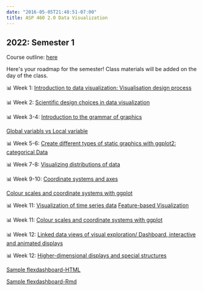 ```yaml
---
date: "2016-05-05T21:48:51-07:00"
title: ASP 460 2.0 Data Visualization 
---
```


## 2022: Semester 1

Course outline: [here](/CO/ASP_460_20_DataVisualisation.pdf)

Here's your roadmap for the semester! Class materials will be added on the day of the class.



 📊 Week 1: [Introduction to data visualization: Visualisation design process](/slides/lesson1viz.html) 


📊 Week 2: [Scientific design choices in data visualization](/slides/lesson4viz2021.html)


📊 Week 3-4: [Introduction to the grammar of graphics](/slides/lesson3viz2021.html)

[Global variabls vs Local variable](/geom.html)


📊 Week 5-6:  [Create different types of static graphics with ggplot2: categorical Data](/slides/Data_visualization_2022.html)


📊 Week 7-8: [Visualizing distributions of data](/slides/dis22.html)

📊 Week 9-10: [Coordinate systems and axes](/slides/lesson5viz2021.html)

[Colour scales and coordinate systems with ggplot](/slides/lesson6viz2021.html)


📊 Week 11: [Visualization of time series data](/slides/tsviz2021.html) [Feature-based Visualization](https://thiyangt.github.io/RLadiesMLTS/index.html#1)

📊 Week 11: [Colour scales and coordinate systems with ggplot](/slides/lesson6viz2021.html)

📊 Week 12:  [Linked data views of visual exploration/ Dashboard, interactive and animated displays](/slides/interactiveplots.html)

📊 Week 12: [Higher-dimensional displays and special structures](/slides/hd.html)

[Sample flexdashboard-HTML](/slides/flexdashboard/Flexdashboard1.html)

[Sample flexdashboard-Rmd](/slides/flexdashboard/Flexdashboard1.Rmd)